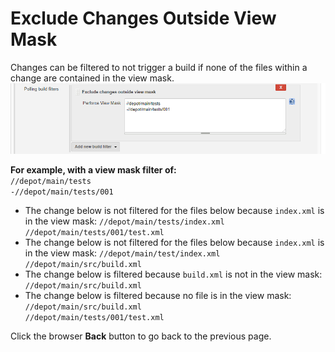 ﻿# Exclude Changes Outside View Mask
Changes can be filtered to not trigger a build if none of the files within a change are contained in the view mask. 
![Exclude Changes Outside View Mask](images/pollbuildfilterexcviewmask.png)

**For example, with a view mask filter of:**  
`//depot/main/tests`  
`-//depot/main/tests/001`
- The change below is not filtered for the files below because `index.xml` is in the view mask:
   `//depot/main/tests/index.xml`   
   `//depot/main/tests/001/test.xml`   
- The change below is not filtered for the files below because `index.xml` is in the view mask:
   `//depot/main/test/index.xml`   
   `//depot/main/src/build.xml`   
- The change below is filtered because `build.xml` is not in the view mask:  
   `//depot/main/src/build.xml`   
- The change below is filtered because no file is in the view mask:  
   `//depot/main/src/build.xml`   
   `//depot/main/tests/001/test.xml`   

Click the browser **Back** button to go back to the previous page. 
